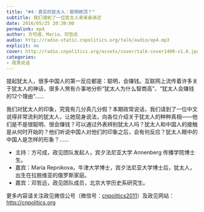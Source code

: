 ```yaml
---
title: "#4：真实的犹太人：聪明绝顶？"
subtitle: 我们请到了一位犹太人来亲身讲述
date: 2016/05/25 20:30:00
permalink: ep4
author: 方可成、Maria、邓哲远
audio: http://radio-static.cnpolitics.org/talk/audio/ep4.mp3
explicit: no
cover: http://radio.cnpolitics.org/assets/cover/talk-cover1400-v1.0.jpg
categories:
- 政常说话
---
```


提起犹太人，很多中国人的第一反应都是：聪明，会赚钱。互联网上流传着许多关于犹太人的神话，很多人煞有介事地分析“犹太人为什么智商高”、“犹太人会赚钱的12个理由”……

我们对犹太人的印象，究竟有几分真几分假？本期政常说话，我们请到了一位中文说得非常流利的犹太人，让她现身说法，向各位介绍关于犹太人的种种真相——他们是不是很聪明、很会赚钱？可以通过外表辨别犹太人吗？犹太人和中国人的接触是从何时开始的？他们听说中国人对他们的印象之后，会有何反应？犹太人眼中的中国人是怎样的形象？……

- 主持：方可成，政见团队发起人，宾夕法尼亚大学 Annenberg 传播学院博士生。
- 嘉宾：Maria Repnikova，牛津大学博士，宾夕法尼亚大学博士后，犹太人，出生在拉脱维亚的俄罗斯家庭。
- 嘉宾：邓哲远，政见团队成员，北京大学历史系研究生。

更多内容请关注政见微信公号（微信号：[cnpolitics2011](http://open.weixin.qq.com/qr/code/?username=cnpolitics2011)）及政见网站：<http://cnpolitics.org>
